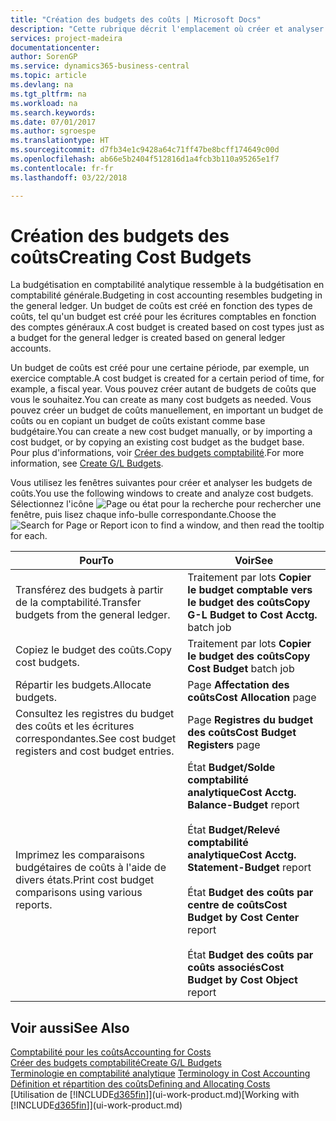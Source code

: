 ```yaml
---
title: "Création des budgets des coûts | Microsoft Docs"
description: "Cette rubrique décrit l'emplacement où créer et analyser les budgets des coûts."
services: project-madeira
documentationcenter: 
author: SorenGP
ms.service: dynamics365-business-central
ms.topic: article
ms.devlang: na
ms.tgt_pltfrm: na
ms.workload: na
ms.search.keywords: 
ms.date: 07/01/2017
ms.author: sgroespe
ms.translationtype: HT
ms.sourcegitcommit: d7fb34e1c9428a64c71ff47be8bcff174649c00d
ms.openlocfilehash: ab66e5b2404f512816d1a4fcb3b110a95265e1f7
ms.contentlocale: fr-fr
ms.lasthandoff: 03/22/2018

---
```

# <a name="creating-cost-budgets"></a><span data-ttu-id="4d63e-103">Création des budgets des coûts</span><span class="sxs-lookup"><span data-stu-id="4d63e-103">Creating Cost Budgets</span></span>
<span data-ttu-id="4d63e-104">La budgétisation en comptabilité analytique ressemble à la budgétisation en comptabilité générale.</span><span class="sxs-lookup"><span data-stu-id="4d63e-104">Budgeting in cost accounting resembles budgeting in the general ledger.</span></span> <span data-ttu-id="4d63e-105">Un budget de coûts est créé en fonction des types de coûts, tel qu'un budget est créé pour les écritures comptables en fonction des comptes généraux.</span><span class="sxs-lookup"><span data-stu-id="4d63e-105">A cost budget is created based on cost types just as a budget for the general ledger is created based on general ledger accounts.</span></span>  

<span data-ttu-id="4d63e-106">Un budget de coûts est créé pour une certaine période, par exemple, un exercice comptable.</span><span class="sxs-lookup"><span data-stu-id="4d63e-106">A cost budget is created for a certain period of time, for example, a fiscal year.</span></span> <span data-ttu-id="4d63e-107">Vous pouvez créer autant de budgets de coûts que vous le souhaitez.</span><span class="sxs-lookup"><span data-stu-id="4d63e-107">You can create as many cost budgets as needed.</span></span> <span data-ttu-id="4d63e-108">Vous pouvez créer un budget de coûts manuellement, en important un budget de coûts ou en copiant un budget de coûts existant comme base budgétaire.</span><span class="sxs-lookup"><span data-stu-id="4d63e-108">You can create a new cost budget manually, or by importing a cost budget, or by copying an existing cost budget as the budget base.</span></span> <span data-ttu-id="4d63e-109">Pour plus d'informations, voir [Créer des budgets comptabilité](finance-how-create-budgets.md).</span><span class="sxs-lookup"><span data-stu-id="4d63e-109">For more information, see [Create G/L Budgets](finance-how-create-budgets.md).</span></span>

<span data-ttu-id="4d63e-110">Vous utilisez les fenêtres suivantes pour créer et analyser les budgets de coûts.</span><span class="sxs-lookup"><span data-stu-id="4d63e-110">You use the following windows to create and analyze cost budgets.</span></span> <span data-ttu-id="4d63e-111">Sélectionnez l'icône ![Page ou état pour la recherche](media/ui-search/search_small.png "icône Page ou état pour la recherche") pour rechercher une fenêtre, puis lisez chaque info-bulle correspondante.</span><span class="sxs-lookup"><span data-stu-id="4d63e-111">Choose the ![Search for Page or Report](media/ui-search/search_small.png "Search for Page or Report icon") icon to find a window, and then read the tooltip for each.</span></span>

|<span data-ttu-id="4d63e-112">Pour</span><span class="sxs-lookup"><span data-stu-id="4d63e-112">To</span></span>|<span data-ttu-id="4d63e-113">Voir</span><span class="sxs-lookup"><span data-stu-id="4d63e-113">See</span></span>|  
|--------|---------|  
|<span data-ttu-id="4d63e-114">Transférez des budgets à partir de la comptabilité.</span><span class="sxs-lookup"><span data-stu-id="4d63e-114">Transfer budgets from the general ledger.</span></span>|<span data-ttu-id="4d63e-115">Traitement par lots **Copier le budget comptable vers le budget des coûts**</span><span class="sxs-lookup"><span data-stu-id="4d63e-115">**Copy G-L Budget to Cost Acctg.** batch job</span></span>|  
|<span data-ttu-id="4d63e-116">Copiez le budget des coûts.</span><span class="sxs-lookup"><span data-stu-id="4d63e-116">Copy cost budgets.</span></span>|<span data-ttu-id="4d63e-117">Traitement par lots **Copier le budget des coûts**</span><span class="sxs-lookup"><span data-stu-id="4d63e-117">**Copy Cost Budget** batch job</span></span>|  
|<span data-ttu-id="4d63e-118">Répartir les budgets.</span><span class="sxs-lookup"><span data-stu-id="4d63e-118">Allocate budgets.</span></span>|<span data-ttu-id="4d63e-119">Page **Affectation des coûts**</span><span class="sxs-lookup"><span data-stu-id="4d63e-119">**Cost Allocation** page</span></span>|  
|<span data-ttu-id="4d63e-120">Consultez les registres du budget des coûts et les écritures correspondantes.</span><span class="sxs-lookup"><span data-stu-id="4d63e-120">See cost budget registers and cost budget entries.</span></span>|<span data-ttu-id="4d63e-121">Page **Registres du budget des coûts**</span><span class="sxs-lookup"><span data-stu-id="4d63e-121">**Cost Budget Registers** page</span></span>|  
|<span data-ttu-id="4d63e-122">Imprimez les comparaisons budgétaires de coûts à l'aide de divers états.</span><span class="sxs-lookup"><span data-stu-id="4d63e-122">Print cost budget comparisons using various reports.</span></span>|<span data-ttu-id="4d63e-123">État **Budget/Solde comptabilité analytique**</span><span class="sxs-lookup"><span data-stu-id="4d63e-123">**Cost Acctg. Balance-Budget** report</span></span><br /><br /> <span data-ttu-id="4d63e-124">État **Budget/Relevé comptabilité analytique**</span><span class="sxs-lookup"><span data-stu-id="4d63e-124">**Cost Acctg. Statement-Budget** report</span></span><br /><br /> <span data-ttu-id="4d63e-125">État **Budget des coûts par centre de coûts**</span><span class="sxs-lookup"><span data-stu-id="4d63e-125">**Cost Budget by Cost Center** report</span></span><br /><br /> <span data-ttu-id="4d63e-126">État **Budget des coûts par coûts associés**</span><span class="sxs-lookup"><span data-stu-id="4d63e-126">**Cost Budget by Cost Object** report</span></span>|  

## <a name="see-also"></a><span data-ttu-id="4d63e-127">Voir aussi</span><span class="sxs-lookup"><span data-stu-id="4d63e-127">See Also</span></span>  
[<span data-ttu-id="4d63e-128">Comptabilité pour les coûts</span><span class="sxs-lookup"><span data-stu-id="4d63e-128">Accounting for Costs</span></span>](finance-manage-cost-accounting.md)  
[<span data-ttu-id="4d63e-129">Créer des budgets comptabilité</span><span class="sxs-lookup"><span data-stu-id="4d63e-129">Create G/L Budgets</span></span>](finance-how-create-budgets.md)  
<span data-ttu-id="4d63e-130">[Terminologie en comptabilité analytique](finance-terminology-in-cost-accounting.md) </span><span class="sxs-lookup"><span data-stu-id="4d63e-130">[Terminology in Cost Accounting](finance-terminology-in-cost-accounting.md) </span></span>  
[<span data-ttu-id="4d63e-131">Définition et répartition des coûts</span><span class="sxs-lookup"><span data-stu-id="4d63e-131">Defining and Allocating Costs</span></span>](finance-define-and-allocate-costs.md)  
<span data-ttu-id="4d63e-132">[Utilisation de [!INCLUDE[d365fin](includes/d365fin_md.md)]](ui-work-product.md)</span><span class="sxs-lookup"><span data-stu-id="4d63e-132">[Working with [!INCLUDE[d365fin](includes/d365fin_md.md)]](ui-work-product.md)</span></span>

